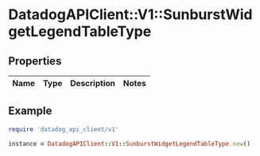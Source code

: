 # DatadogAPIClient::V1::SunburstWidgetLegendTableType

## Properties

| Name | Type | Description | Notes |
| ---- | ---- | ----------- | ----- |

## Example

```ruby
require 'datadog_api_client/v1'

instance = DatadogAPIClient::V1::SunburstWidgetLegendTableType.new()
```


